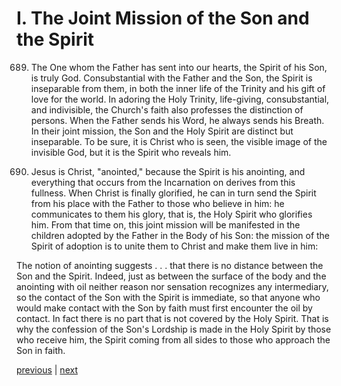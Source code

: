 # I. The Joint Mission of the Son and the Spirit

689. The One whom the Father has sent into our hearts, the Spirit of his Son, is truly God. Consubstantial with the Father and the Son, the Spirit is inseparable from them, in both the inner life of the Trinity and his gift of love for the world. In adoring the Holy Trinity, life-giving, consubstantial, and indivisible, the Church's faith also professes the distinction of persons. When the Father sends his Word, he always sends his Breath. In their joint mission, the Son and the Holy Spirit are distinct but inseparable. To be sure, it is Christ who is seen, the visible image of the invisible God, but it is the Spirit who reveals him.

690. Jesus is Christ, "anointed," because the Spirit is his anointing, and everything that occurs from the Incarnation on derives from this fullness. When Christ is finally glorified, he can in turn send the Spirit from his place with the Father to those who believe in him: he communicates to them his glory, that is, the Holy Spirit who glorifies him. From that time on, this joint mission will be manifested in the children adopted by the Father in the Body of his Son: the mission of the Spirit of adoption is to unite them to Christ and make them live in him:

The notion of anointing suggests . . . that there is no distance between the Son and the Spirit. Indeed, just as between the surface of the body and the anointing with oil neither reason nor sensation recognizes any intermediary, so the contact of the Son with the Spirit is immediate, so that anyone who would make contact with the Son by faith must first encounter the oil by contact. In fact there is no part that is not covered by the Holy Spirit. That is why the confession of the Son's Lordship is made in the Holy Spirit by those who receive him, the Spirit coming from all sides to those who approach the Son in faith.

[previous](https://github.com/Tenari/non-fiction/blob/master/catechism/__P1Z.md) | [next](https://github.com/Tenari/non-fiction/blob/master/catechism/__P21.md)